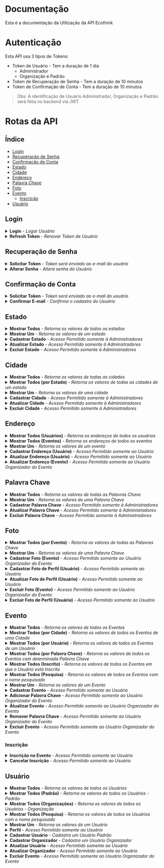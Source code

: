 # Documentação

Esta é a documentação da Utilização da API Ecothink

# Autenticação

Esta API usa 3 tipos de Tokens:
- Token de Usuário - Tem a duração de 1 dia
    - Administrador
    - Organização e Padrão
- Token de Recuperação de Senha - Tem a duração de 10 minutos
- Token de Confirmação de Conta - Tem a duração de 10 minutos

> Obs: A identificação de Usuário Administrador, Organização e Padrão será feita no backend via JWT


# Rotas da API

## Índice

- [Login](#login)
- [Recuperação de Senha](#recuperação-de-senha)
- [Confirmação de Conta](#confirmação-de-conta)
- [Estado](#estado)
- [Cidade](#cidade)
- [Endereço](#endereço)
- [Palavra Chave](#palavra-chave)
- [Foto](#foto)
- [Evento](#evento)
    - [Inscrição](#inscrição)
- [Usuário](#usuario)

## Login

<details>
  <summary>
    <b>Login</b> - <i>Logar Usuário</i>
  </summary>
  <br/>
  
  <b>Rota:</b> `POST /login`
  <br />
  <b>Autenticação:</b> Não
  <br />
  <b>Body:</b>
  
  ```
  {
	"email": "usuario@email.com",
	"senha": "senha"
  }
  ```
  <br />
  <b>Response:</b>

  ```
  {
    "auth": true, //Boolean
    "token": "*Token de Usuário*" //String
  }
  ```
</details>

<details>
  <summary>
    <b>Refresh Token</b> - <i>Renovar Token de Usuário</i>
  </summary>
  <br/>
  
  <b>Rota:</b> `POST /refreshToken`
  <br />
  <b>Autenticação:</b> Sim
  <br />
  <b>Header:</b>
  
  ```
  { 
    Authorization: Bearer *Token de Usuário* 
  }
  ```

  <br />
  <b>Response:</b>

  ```
  {
    "auth": true, //Boolean
    "token": "*Token de Usuário*" //String
  }
  ```
</details>

## Recuperação de Senha

<details>
  <summary>
    <b>Solicitar Token</b> - <i>Token será enviado ao e-mail do usuário</i>
  </summary>
  <br/>
  
  <b>Rota:</b> `POST /recoveryPassword`
  <br />
  <b>Autenticação:</b> Não
  <br />
  <b>Body:</b>
  
  ```
  {
	"email": "usuario@email.com"
  }
  ```
  <br />
  <b>Response:</b>

  ```
  {
    "success": "Token enviado para o e-mail do usuário" //String
  }
  ```
</details>

<details>
  <summary>
    <b>Alterar Senha</b> - <i>Altera senha do Usuário</i>
  </summary>
  <br/>
  
  <b>Rota:</b> `PUT /recoveryPassword`
  <br />
  <b>Autenticação:</b> Sim
  <br />
  <b>Header:</b>
  
  ```
  { 
    Authorization: Bearer *Token de Recuperação de Senha* 
  }
  ```

  <br />
  <b>Body:</b>
  
  ```
  {
	"senha": "senha"
  }
  ```
  <br />
  <b>Response:</b>

  ```
  {
    "success": "Senha alterada com sucesso" //String
  }
  ```
</details>

## Confirmação de Conta

<details>
  <summary>
    <b>Solicitar Token</b> - <i>Token será enviado ao e-mail do usuário</i>
  </summary>
  <br/>
  
  <b>Rota:</b> `POST /usuario/confirmacao`
  <br />
  <b>Autenticação:</b> Sim
  <br />
  <b>Header:</b>
  
  ```
  { 
    Authorization: Bearer *Token de Usuário* 
  }
  ```

  <br />
  <b>Response:</b>

  ```
  {
    "success": "Token enviado para o e-mail do usuário" //String
  }
  ```
</details>

<details>
  <summary>
    <b>Confirmar E-mail</b> - <i>Confirma o cadastro do Usuário</i>
  </summary>
  <br/>
  
  <b>Rota:</b> `PUT /usuario/confirmacao/confirmar`
  <br />
  <b>Autenticação:</b> Sim
  <br />
  <b>Header:</b>
  
  ```
  { 
    Authorization: Bearer *Token de Confirmação de Conta* 
  }
  ```

  <br />
  <b>Response:</b>

  ```
  {
    "success": "E-mail confirmado com sucesso" //String
  }
  ```
</details>

## Estado

<details>
  <summary>
    <b>Mostrar Todos</b> - <i>Retorna os valores de todos os estados</i>
  </summary>
  <br/>
  
  <b>Rota:</b> `GET /estado`
  <br />
  <b>Autenticação:</b> Não
  <br />
  <b>Response:</b>

  ```
  [
    {
        "codigo": 1, //Number
        "nome": "Estado", //String
        "sigla": "SG" //String
    },
    ...
  ]
  ```
</details>

<details>
  <summary>
    <b>Mostrar Um</b> - <i>Retorna os valores de um estado</i>
  </summary>
  <br/>
  
  <b>Rota:</b> `GET /estado/:codigo`
  <br />
  <b>Autenticação:</b> Não
  <br />
  <b>Response:</b>

  ```
  {
    "codigo": 1, //Number
    "nome": "Estado", //String
	"sigla": "SG" //String
  }
  ```
</details>

<details>
  <summary>
    <b>Cadastrar Estado</b> - <i>Acesso Permitido somente à Administradores</i>
  </summary>
  <br/>
  
  <b>Rota:</b> `POST /estado`
  <br />
  <b>Autenticação:</b> Sim
  <br />
  <b>Header:</b>
  
  ```
  { 
    Authorization: Bearer *Token de Usuário* 
  }
  ```

  <br />
  <b>Body:</b>
  
  ```
  {
	"nome": "Estado",
	"sigla": "SG"
  }
  ```
  <br />
  <b>Response:</b>

  ```
  {
    "codigo": 1, //Number
    "nome": "Estado", //String
	"sigla": "SG" //String
  }
  ```
</details>

<details>
  <summary>
    <b>Atualizar Estado</b> - <i>Acesso Permitido somente à Administradores</i>
  </summary>
  <br/>
  
  <b>Rota:</b> `PUT /estado/:codigo`
  <br />
  <b>Autenticação:</b> Sim
  <br />
  <b>Header:</b>
  
  ```
  { 
    Authorization: Bearer *Token de Usuário* 
  }
  ```

  <br />
  <b>Body:</b>
  
  Só serão atualizados os dados presentes na requisição.
  
  ```
  {
	"nome": "Estado",
	"sigla": "SG"
  }
  ```
  <br />
  <b>Response:</b>

  ```
  {
    "estado": {
        "codigo": 1, //Number
        "nome": "Estado", //String
        "sigla": "SG" //String
    },
    "success": "Estado - atualizado com sucesso"
  }
  ```
</details>

<details>
  <summary>
    <b>Excluir Estado</b> - <i>Acesso Permitido somente à Administradores</i>
  </summary>
  <br/>
  
  <b>Rota:</b> `DELETE /estado/:codigo`
  <br />
  <b>Autenticação:</b> Sim
  <br />
  <b>Header:</b>
  
  ```
  { 
    Authorization: Bearer *Token de Usuário* 
  }
  ```

  <br />
  <b>Response:</b>

  ```
  {
    "success": "Estado - excluido com sucesso"
  }
  ```
</details>

## Cidade

<details>
  <summary>
    <b>Mostrar Todos</b> - <i>Retorna os valores de todas as cidades</i>
  </summary>
  <br/>
  
  <b>Rota:</b> `GET /cidade`
  <br />
  <b>Paginação (10 por página):</b> `?page=`
  <br />
  <b>Autenticação:</b> Não
  <br />
  <b>Response:</b>

  ```
  [
    {
        "codigo": 1, //Number
        "nome": "Cidade", //String
        "idEstado": 1 //Number
    },
    ...
  ]
  ```
</details>

<details>
  <summary>
    <b>Mostrar Todos (por Estado)</b> - <i>Retorna os valores de todas as cidades de um estado</i>
  </summary>
  <br/>
  
  <b>Rota:</b> `GET cidade/estado/:codigo`
  <br />
  <b>Autenticação:</b> Não
  <br />
  <b>Response:</b>

  ```
  [
    {
        "codigo": 1, //Number
        "nome": "Cidade", //String
        "idEstado": 1 //Number
    },
    ...
  ]
  ```
</details>

<details>
  <summary>
    <b>Mostrar Um</b> - <i>Retorna os valores de uma cidade</i>
  </summary>
  <br/>
  
  <b>Rota:</b> `GET /cidade/:codigo`
  <br />
  <b>Autenticação:</b> Não
  <br />
  <b>Response:</b>

  ```
  {
    "codigo": 1, //Number
    "nome": "Estado", //String
	"idEstado": 1 //Number
  }
  ```
</details>

<details>
  <summary>
    <b>Cadastrar Cidade</b> - <i>Acesso Permitido somente à Administradores</i>
  </summary>
  <br/>
  
  <b>Rota:</b> `POST /cidade`
  <br />
  <b>Autenticação:</b> Sim
  <br />
  <b>Header:</b>
  
  ```
  { 
    Authorization: Bearer *Token de Usuário* 
  }
  ```

  <br />
  <b>Body:</b>
  
  ```
  {
	"nome": "Cidade",
	"idEstado": 1
  }
  ```
  <br />
  <b>Response:</b>

  ```
  {
    "codigo": 1, //Number
    "nome": "Cidade", //String
	"idEstado": 1 //Number
  }
  ```
</details>

<details>
  <summary>
    <b>Atualizar Cidade</b> - <i>Acesso Permitido somente à Administradores</i>
  </summary>
  <br/>
  
  <b>Rota:</b> `PUT /cidade/:codigo`
  <br />
  <b>Autenticação:</b> Sim
  <br />
  <b>Header:</b>
  
  ```
  { 
    Authorization: Bearer *Token de Usuário* 
  }
  ```

  <br />
  <b>Body:</b>
  
  Só serão atualizados os dados presentes na requisição.
  
  ```
  {
	"nome": "Estado",
	"idEstado": 1
  }
  ```
  <br />
  <b>Response:</b>

  ```
  {
    "cidade": {
        "codigo": 1, //Number
        "nome": "Estado", //String
        "idEstado": 1 //Number
    },
    "success": "Cidade - atualizado com sucesso"
  }
  ```
</details>

<details>
  <summary>
    <b>Excluir Cidade</b> - <i>Acesso Permitido somente à Administradores</i>
  </summary>
  <br/>
  
  <b>Rota:</b> `DELETE /cidade/:codigo`
  <br />
  <b>Autenticação:</b> Sim
  <br />
  <b>Header:</b>
  
  ```
  { 
    Authorization: Bearer *Token de Usuário* 
  }
  ```

  <br />
  <b>Response:</b>

  ```
  {
    "success": "Cidade - excluido com sucesso"
  }
  ```
</details>

## Endereço

<details>
  <summary>
    <b>Mostrar Todos (Usuários)</b> - <i>Retorna os endereços de todos os usuários</i>
  </summary>
  <br/>
  
  <b>Rota:</b> `GET /endereco/usuario`
  <br />
  <b>Paginação (10 por página):</b> `?page=`
  <br />
  <b>Autenticação:</b> Sim
  <br />
  <b>Header:</b>
  
  ```
  { 
    Authorization: Bearer *Token de Usuário* 
  }
  ```

  <br />
  <b>Response:</b>

  ```
  [
    {
        "codigo": 1, //Number
        "cep": "12345678", //String
        "logradouro": "Logradouro", //String
        "bairro": "Bairro", //String
        "numero": 1, //Number
        "idCidade": 1, //Number
        "usuario": {
            "codigo": 1, //Number
            "nome": "Usuario" //String
        }
    },
    ...
  ]
  ```
</details>

<details>
  <summary>
    <b>Mostrar Todos (Eventos)</b> - <i>Retorna os endereços de todos os eventos</i>
  </summary>
  <br/>
  
  <b>Rota:</b> `GET /endereco/evento`
  <br />
  <b>Paginação (10 por página):</b> `?page=`
  <br />
  <b>Autenticação:</b> Sim
  <br />
  <b>Header:</b>
  
  ```
  { 
    Authorization: Bearer *Token de Usuário* 
  }
  ```

  <br />
  <b>Response:</b>

  ```
  [
    {
        "codigo": 1, //Number
        "cep": "12345678", //String
        "logradouro": "Logradouro", //String
        "bairro": "Bairro", //String
        "numero": 1, //Number
        "idCidade": 1, //Number
        "usuario": {
            "codigo": 1, //Number
            "nome": "Usuario" //String
        }
    },
    ...
  ]
  ```
</details>

<details>
  <summary>
    <b>Mostrar Um</b> - <i>Retorna os valores de um evento</i>
  </summary>
  <br/>
  
  <b>Rota:</b> `GET /endereco/:codigo`
  <br />
  <b>Autenticação:</b> Sim
  <br />
  <b>Header:</b>
  
  ```
  { 
    Authorization: Bearer *Token de Usuário* 
  }
  ```

  <br />
  <b>Response:</b>

  ```
  {
    "codigo": 1, //Number
    "cep": "12345678", //String
    "logradouro": "Logradouro", //String
    "bairro": "Bairro", //String
    "numero": 1, //Number
    "idCidade": 1 //Number
  }
  ```
</details>

<details>
  <summary>
    <b>Cadastrar Endereço (Usuário)</b> - <i>Acesso Permitido somente ao Usuário</i>
  </summary>
  <br/>
  
  <b>Rota:</b> `POST /endereco/usuario/:codigo`
  <br />
  <b>Autenticação:</b> Sim
  <br />
  <b>Header:</b>
  
  ```
  { 
    Authorization: Bearer *Token de Usuário* 
  }
  ```

  <br />
  <b>Body:</b>
  
  ```
  {
    "cep": "12345678",
    "logradouro": "Logradouro",
    "bairro": "Bairro",
    "numero": 1, // Opcional
    "idCidade": 1
  }
  ```
  <br />
  <b>Response:</b>

  ```
  {
    "codigo": 1, //Number
    "cep": "12345678", //String
    "logradouro": "Logradouro", //String
    "bairro": "Bairro", //String
    "numero": 1, //Number
    "idCidade": 1 //Number
  }
  ```
</details>

<details>
  <summary>
    <b>Atualizar Endereço (Usuário)</b> - <i>Acesso Permitido somente ao Usuário</i>
  </summary>
  <br/>
  
  <b>Rota:</b> `PUT /endereco/usuario/:codigo`
  <br />
  <b>Autenticação:</b> Sim
  <br />
  <b>Header:</b>
  
  ```
  { 
    Authorization: Bearer *Token de Usuário* 
  }
  ```

  <br />
  <b>Body:</b>
  
  Só serão atualizados os dados presentes na requisição.
  
  ```
  {
    "cep": "12345678",
    "logradouro": "Logradouro",
    "bairro": "Bairro",
    "numero": 1, // Opcional
    "idCidade": 1
  }
  ```
  <br />
  <b>Response:</b>

  ```
  {
    "codigo": 1, //Number
    "cep": "12345678", //String
    "logradouro": "Logradouro", //String
    "bairro": "Bairro", //String
    "numero": 1, //Number
    "idCidade": 1 //Number
  }
  ```
</details>

<details>
  <summary>
    <b>Atualizar Endereço (Evento)</b> - <i>Acesso Permitido somente ao Usuário Organizador do Evento</i>
  </summary>
  <br/>
  
  <b>Rota:</b> `PUT /endereco/evento/:codigo`
  <br />
  <b>Autenticação:</b> Sim
  <br />
  <b>Header:</b>
  
  ```
  { 
    Authorization: Bearer *Token de Usuário* 
  }
  ```

  <br />
  <b>Body:</b>
  
  Só serão atualizados os dados presentes na requisição.
  
  ```
  {
    "cep": "12345678",
    "logradouro": "Logradouro",
    "bairro": "Bairro",
    "numero": 1, // Opcional
    "idCidade": 1
  }
  ```
  <br />
  <b>Response:</b>

  ```
  {
    "codigo": 1, //Number
    "cep": "12345678", //String
    "logradouro": "Logradouro", //String
    "bairro": "Bairro", //String
    "numero": 1, //Number
    "idCidade": 1 //Number
  }
  ```
</details>

## Palavra Chave

<details>
  <summary>
    <b>Mostrar Todos</b> - <i>Retorna os valores de todas as Palavras Chave</i>
  </summary>
  <br/>
  
  <b>Rota:</b> `GET /palavrachave`
  <br />
  <b>Paginação (10 por página):</b> `?page=`
  <br />
  <b>Autenticação:</b> Sim
  <br />
  <b>Header:</b>
  
  ```
  { 
    Authorization: Bearer *Token de Usuário* 
  }
  ```

  <br />
  <b>Response:</b>

  ```
  [
    {
        "codigo": 1, //Number
        "palavra": "Palavra" //String
    },
    ...
  ]
  ```
</details>

<details>
  <summary>
    <b>Mostrar Um</b> - <i>Retorna os valores de uma Palavra Chave</i>
  </summary>
  <br/>
  
  <b>Rota:</b> `GET /palavrachave/:codigo`
  <br />
  <b>Autenticação:</b> Sim
  <br />
  <b>Header:</b>
  
  ```
  { 
    Authorization: Bearer *Token de Usuário* 
  }
  ```

  <br />
  <b>Response:</b>

  ```
  {
    "codigo": 1, //Number
    "palavra": "Palavra" //String
  }
  ```
</details>

<details>
  <summary>
    <b>Cadastrar Palavra Chave</b> - <i>Acesso Permitido somente à Administradores</i>
  </summary>
  <br/>
  
  <b>Rota:</b> `POST /palavrachave`
  <br />
  <b>Autenticação:</b> Sim
  <br />
  <b>Header:</b>
  
  ```
  { 
    Authorization: Bearer *Token de Usuário* 
  }
  ```

  <br />
  <b>Body:</b>
  
  ```
  {
    "palavra": "Palavra"
  }
  ```
  <br />
  <b>Response:</b>

  ```
  {
    "codigo": 1, //Number
    "palavra": "Palavra" //String
  }
  ```
</details>

<details>
  <summary>
    <b>Atualizar Palavra Chave</b> - <i>Acesso Permitido somente à Administradores</i>
  </summary>
  <br/>
  
  <b>Rota:</b> `PUT /palavrachave/:codigo`
  <br />
  <b>Autenticação:</b> Sim
  <br />
  <b>Header:</b>
  
  ```
  { 
    Authorization: Bearer *Token de Usuário* 
  }
  ```

  <br />
  <b>Body:</b>
  
  Só serão atualizados os dados presentes na requisição.
  
  ```
  {
    "palavra": "Palavra"
  }
  ```
  <br />
  <b>Response:</b>

  ```
  {
    "palavra": {
        "codigo": 1, //Number
        "palavra": "Palavra" //String
    },
    "success": "Palavra Chave - atualizado com sucesso"
  }
  ```
</details>

<details>
  <summary>
    <b>Excluir Palavra Chave</b> - <i>Acesso Permitido somente à Administradores</i>
  </summary>
  <br/>
  
  <b>Rota:</b> `DELETE /palavrachave/:codigo`
  <br />
  <b>Autenticação:</b> Sim
  <br />
  <b>Header:</b>
  
  ```
  { 
    Authorization: Bearer *Token de Usuário* 
  }
  ```

  <br />
  <b>Response:</b>

  ```
  {
    "success": "Palavra Chave - excluido com sucesso"
  }
  ```
</details>

## Foto

<details>
  <summary>
    <b>Mostrar Todos (por Evento)</b> - <i>Retorna os valores de todas as Palavras Chave</i>
  </summary>
  <br/>
  
  <b>Rota:</b> `GET /foto/evento/:codigo`
  <br />
  <b>Paginação (10 por página):</b> `?page=`
  <br />
  <b>Autenticação:</b> Sim
  <br />
  <b>Header:</b>
  
  ```
  { 
    Authorization: Bearer *Token de Usuário* 
  }
  ```

  <br />
  <b>Response:</b>

  ```
  [
    {
        "codigo": 1, //Number
        "url": "*URL da Foto*", //String
        "idUsuario": 1, //Number
        "idEvento": 1 //Number
    },
    ...
  ]
  ```
</details>

<details>
  <summary>
    <b>Mostrar Um</b> - <i>Retorna os valores de uma Palavra Chave</i>
  </summary>
  <br/>
  
  <b>Rota:</b> `GET /foto/:codigo`
  <br />
  <b>Autenticação:</b> Sim
  <br />
  <b>Header:</b>
  
  ```
  { 
    Authorization: Bearer *Token de Usuário* 
  }
  ```

  <br />
  <b>Response:</b>

  ```
  {
    "codigo": 1, //Number
    "url": "*URL da Foto*", //String
    "idUsuario": 1, //Number
    "idEvento": 1 //Number
  }
  ```
</details>

<details>
  <summary>
    <b>Cadastrar Foto (Evento)</b> - <i>Acesso Permitido somente ao Usuário Organizador do Evento</i>
  </summary>
  <br/>
  
  <b>Rota:</b> `POST /foto/usuario/:cdUsuario/evento/:cdEvento`
  <br />
  <b>Autenticação:</b> Sim
  <br />
  <b>Header:</b>
  
  ```
  { 
    Authorization: Bearer *Token de Usuário* 
  }
  ```

  <br />
  <b>Body:</b>
  
  ```
  {
    "base64": "*Foto em Base64*"
  }
  ```
  <br />
  <b>Response:</b>

  ```
  {
    "codigo": 1, //Number
    "url": "*URL da Foto*", //String
    "idUsuario": 1, //Number
    "idEvento": 1 //Number
  }
  ```
</details>

<details>
  <summary>
    <b>Cadastrar Foto de Perfil (Usuário)</b> - <i>Acesso Permitido somente ao Usuário</i>
  </summary>
  <br/>
  
  <b>Rota:</b> `POST /foto/usuario/:codigo`
  <br />
  <b>Autenticação:</b> Sim
  <br />
  <b>Header:</b>
  
  ```
  { 
    Authorization: Bearer *Token de Usuário* 
  }
  ```

  <br />
  <b>Body:</b>
  
  ```
  {
    "base64": "*Foto em Base64*"
  }
  ```
  <br />
  <b>Response:</b>

  ```
  {
    "codigo": 1, //Number
    "url": "*URL da Foto*", //String
    "idUsuario": 1 //Number
  }
  ```
</details>

<details>
  <summary>
    <b>Atualizar Foto de Perfil (Usuário)</b> - <i>Acesso Permitido somente ao Usuário</i>
  </summary>
  <br/>
  
  <b>Rota:</b> `PUT /foto/usuario/:codigo`
  <br />
  <b>Autenticação:</b> Sim
  <br />
  <b>Header:</b>
  
  ```
  { 
    Authorization: Bearer *Token de Usuário* 
  }
  ```

  <br />
  <b>Body:</b>
  
  Só serão atualizados os dados presentes na requisição.
  
  ```
  {
    "base64": "*Foto em Base64*"
  }
  ```
  <br />
  <b>Response:</b>

  ```
  {
    "success": "Foto de Perfil - atualizado com sucesso"
  }
  ```
</details>

<details>
  <summary>
    <b>Excluir Foto (Evento)</b> - <i>Acesso Permitido somente ao Usuário Organizador do Evento</i>
  </summary>
  <br/>
  
  <b>Rota:</b> `DELETE /foto/:cdFoto/usuario/:cdUsuario/evento/:cdEvento`
  <br />
  <b>Autenticação:</b> Sim
  <br />
  <b>Header:</b>
  
  ```
  { 
    Authorization: Bearer *Token de Usuário* 
  }
  ```

  <br />
  <b>Response:</b>

  ```
  {
    "success": "Foto - excluido com sucesso"
  }
  ```
</details>

<details>
  <summary>
    <b>Excluir Foto de Perfil (Usuário)</b> - <i>Acesso Permitido somente ao Usuário</i>
  </summary>
  <br/>
  
  <b>Rota:</b> `DELETE /foto/usuario/:codigo`
  <br />
  <b>Autenticação:</b> Sim
  <br />
  <b>Header:</b>
  
  ```
  { 
    Authorization: Bearer *Token de Usuário* 
  }
  ```

  <br />
  <b>Response:</b>

  ```
  {
    "success": "Foto de Perfil - excluido com sucesso"
  }
  ```
</details>

## Evento

<details>
  <summary>
    <b>Mostrar Todos</b> - <i>Retorna os valores de todos os Eventos</i>
  </summary>
  <br/>
  
  <b>Rota:</b> `GET /evento`
  <br />
  <b>Paginação (10 por página):</b> `?page=`
  <br />
  <b>Em Ordem Aleátoria:</b> `?random=true`
  <br />
  <b>Autenticação:</b> Sim
  <br />
  <b>Header:</b>
  
  ```
  { 
    Authorization: Bearer *Token de Usuário* 
  }
  ```

  <br />
  <b>Response:</b>

  ```
  [
    {
        "codigo": 1, //Number
        "nome": "Evento", //String
        "dataInicio": "*Data Formato ISO*", //String
        "dataFinal": "*Data Formato ISO*", //String
        "descricao": "Descrição", //String
        "dataCadastro": "*Data Formato ISO*", //String
        "dataAlteracao": "*Data Formato ISO*", //String
        "idOrganizador": 1, //Number
        "idEndereco": 1, //Number
        "status": "aberto", //Ou "fechado" //String
        "palavra": [
            {
                "codigo": 1, //Number
                "palavra": "Palavra" //String
            },
            ...
        ]
    },
    ...
  ]
  ```
</details>

<details>
  <summary>
    <b>Mostrar Todos (por Cidade)</b> - <i>Retorna os valores de todos os Eventos de uma Cidade</i>
  </summary>
  <br/>
  
  <b>Rota:</b> `GET /evento/cidade/:codigo`
  <br />
  <b>Paginação (10 por página):</b> `?page=`
  <br />
  <b>Autenticação:</b> Sim
  <br />
  <b>Header:</b>
  
  ```
  { 
    Authorization: Bearer *Token de Usuário* 
  }
  ```

  <br />
  <b>Response:</b>

  ```
  [
    {
        "codigo": 1, //Number
        "nome": "Evento", //String
        "dataInicio": "*Data Formato ISO*", //String
        "dataFinal": "*Data Formato ISO*", //String
        "descricao": "Descrição", //String
        "dataCadastro": "*Data Formato ISO*", //String
        "dataAlteracao": "*Data Formato ISO*", //String
        "idOrganizador": 1, //Number
        "idEndereco": 1, //Number
        "status": "aberto", //Ou "fechado" //String
        "palavra": [
            {
                "codigo": 1, //Number
                "palavra": "Palavra" //String
            },
            ...
        ]
    },
    ...
  ]
  ```
</details>

<details>
  <summary>
    <b>Mostrar Todos (por Usuário)</b> - <i>Retorna os valores de todos os Eventos de um Usuário</i>
  </summary>
  <br/>
  
  <b>Rota:</b> `GET /evento/usuario/:codigo`
  <br />
  <b>Paginação (10 por página):</b> `?page=`
  <br />
  <b>Autenticação:</b> Sim
  <br />
  <b>Header:</b>
  
  ```
  { 
    Authorization: Bearer *Token de Usuário* 
  }
  ```

  <br />
  <b>Response:</b>

  ```
  [
    {
        "codigo": 1, //Number
        "nome": "Evento", //String
        "dataInicio": "*Data Formato ISO*", //String
        "dataFinal": "*Data Formato ISO*", //String
        "descricao": "Descrição", //String
        "dataCadastro": "*Data Formato ISO*", //String
        "dataAlteracao": "*Data Formato ISO*", //String
        "idOrganizador": 1, //Number
        "idEndereco": 1, //Number
        "status": "aberto", //Ou "fechado" //String
        "palavra": [
            {
                "codigo": 1, //Number
                "palavra": "Palavra" //String
            },
            ...
        ]
    },
    ...
  ]
  ```
</details>

<details>
  <summary>
    <b>Mostrar Todos (por Palavra Chave)</b> - <i>Retorna os valores de todos os Eventos com determinada Palavra Chave</i>
  </summary>
  <br/>
  
  <b>Rota:</b> `GET /evento/palavrachave/:codigo`
  <br />
  <b>Paginação (10 por página):</b> `?page=`
  <br />
  <b>Autenticação:</b> Sim
  <br />
  <b>Header:</b>
  
  ```
  { 
    Authorization: Bearer *Token de Usuário* 
  }
  ```

  <br />
  <b>Response:</b>

  ```
  [
    {
        "codigo": 1, //Number
        "nome": "Evento", //String
        "dataInicio": "*Data Formato ISO*", //String
        "dataFinal": "*Data Formato ISO*", //String
        "descricao": "Descrição", //String
        "dataCadastro": "*Data Formato ISO*", //String
        "dataAlteracao": "*Data Formato ISO*", //String
        "idOrganizador": 1, //Number
        "idEndereco": 1, //Number
        "status": "aberto", //Ou "fechado" //String
        "palavra": [
            {
                "codigo": 1, //Number
                "palavra": "Palavra" //String
            },
            ...
        ]
    },
    ...
  ]
  ```
</details>

<details>
  <summary>
    <b>Mostrar Todos (Inscrito)</b> - <i>Retorna os valores de todos os Eventos em que o Usuário está Inscrito</i>
  </summary>
  <br/>
  
  <b>Rota:</b> `GET /evento/usuario/:codigo/inscrito`
  <br />
  <b>Paginação (10 por página):</b> `?page=`
  <br />
  <b>Autenticação:</b> Sim
  <br />
  <b>Header:</b>
  
  ```
  { 
    Authorization: Bearer *Token de Usuário* 
  }
  ```

  <br />
  <b>Response:</b>

  ```
  [
    {
        "codigo": 1, //Number
        "nome": "Evento", //String
        "dataInicio": "*Data Formato ISO*", //String
        "dataFinal": "*Data Formato ISO*", //String
        "descricao": "Descrição", //String
        "dataCadastro": "*Data Formato ISO*", //String
        "dataAlteracao": "*Data Formato ISO*", //String
        "idOrganizador": 1, //Number
        "idEndereco": 1, //Number
        "status": "aberto", //Ou "fechado" //String
        "palavra": [
            {
                "codigo": 1, //Number
                "palavra": "Palavra" //String
            },
            ...
        ]
    },
    ...
  ]
  ```
</details>

<details>
  <summary>
    <b>Mostrar Todos (Pesquisa)</b> - <i>Retorna os valores de todos os Eventos com o nome pesquisado</i>
  </summary>
  <br/>
  
  <b>Rota:</b> `GET /evento/pesquisa/:pesquisa`
  <br />
  <b>Paginação (10 por página):</b> `?page=`
  <br />
  <b>Autenticação:</b> Sim
  <br />
  <b>Header:</b>
  
  ```
  { 
    Authorization: Bearer *Token de Usuário* 
  }
  ```

  <br />
  <b>Response:</b>

  ```
  [
    {
        "codigo": 1, //Number
        "nome": "Evento", //String
        "dataInicio": "*Data Formato ISO*", //String
        "dataFinal": "*Data Formato ISO*", //String
        "descricao": "Descrição", //String
        "dataCadastro": "*Data Formato ISO*", //String
        "dataAlteracao": "*Data Formato ISO*", //String
        "idOrganizador": 1, //Number
        "idEndereco": 1, //Number
        "status": "aberto", //Ou "fechado" //String
        "palavra": [
            {
                "codigo": 1, //Number
                "palavra": "Palavra" //String
            },
            ...
        ]
    },
    ...
  ]
  ```
</details>

<details>
  <summary>
    <b>Mostrar Um</b> - <i>Retorna os valores de um Evento</i>
  </summary>
  <br/>
  
  <b>Rota:</b> `GET /evento/pesquisa/:pesquisa`
  <br />
  <b>Paginação (10 por página):</b> `?page=`
  <br />
  <b>Autenticação:</b> Sim
  <br />
  <b>Header:</b>
  
  ```
  { 
    Authorization: Bearer *Token de Usuário* 
  }
  ```

  <br />
  <b>Response:</b>

  ```
  {
      "codigo": 1, //Number
      "nome": "Evento", //String
      "dataInicio": "*Data Formato ISO*", //String
      "dataFinal": "*Data Formato ISO*", //String
      "descricao": "Descrição", //String
      "dataCadastro": "*Data Formato ISO*", //String
      "dataAlteracao": "*Data Formato ISO*", //String
      "idOrganizador": 1, //Number
      "idEndereco": 1, //Number
      "status": "aberto", //Ou "fechado" //String
      "palavra": [
          {
              "codigo": 1, //Number
              "palavra": "Palavra" //String
          },
          ...
      ]
  }
  ```
</details>

<details>
  <summary>
    <b>Cadastrar Evento</b> - <i>Acesso Permitido somente ao Usuário</i>
  </summary>
  <br/>
  
  <b>Rota:</b> `POST /evento`
  <br />
  <b>Autenticação:</b> Sim
  <br />
  <b>Header:</b>
  
  ```
  { 
    Authorization: Bearer *Token de Usuário* 
  }
  ```

  <br />
  <b>Body:</b>
  
  ```
  {
    "nome": "Evento",
	"dataInicio": "AAAA-MM-DD",
	"dataFinal": "AAAA-MM-DD",
	"descricao": "Descrição", //Opcional
	"idOrganizador": 1,
	"cep": "12345678",
	"logradouro": "Logradouro",
	"bairro": "Bairro",
	"numero": 1, //Opcional
	"idCidade": 1
  }
  ```
  <br />
  <b>Response:</b>

  ```
  {
    "codigo": 1, //Number
    "nome": "Evento", //String
    "dataInicio": "*Data Formato ISO*", //String
    "dataFinal": "*Data Formato ISO*", //String
    "descricao": "Descrição", //String
    "dataCadastro": "*Data Formato ISO*", //String
    "dataAlteracao": "*Data Formato ISO*", //String
    "idOrganizador": 1, //Number
    "endereco": {
        "codigo": 1, //Number
        "cep": "12345678", //String
        "logradouro": "Logradouro", //String
        "bairro": "Bairro", //String
        "numero": 1, //Number
        "idCidade": 1 //Number
    }
  }
  ```
</details>

<details>
  <summary>
    <b>Adicionar Palavra Chave</b> - <i>Acesso Permitido somente ao Usuário Organizador do Evento</i>
  </summary>
  <br/>
  
  <b>Rota:</b> `POST /evento/:cdEvento/palavrachave/:cdPalavra`
  <br />
  <b>Autenticação:</b> Sim
  <br />
  <b>Header:</b>
  
  ```
  { 
    Authorization: Bearer *Token de Usuário* 
  }
  ```

  <br />
  <b>Response:</b>

  ```
  {
    "success": "Palavra Chave - Adicionada"
  }
  ```
</details>

<details>
  <summary>
    <b>Atualizar Evento</b> - <i>Acesso Permitido somente ao Usuário Organizador do Evento</i>
  </summary>
  <br/>
  
  <b>Rota:</b> `PUT /evento/:codigo`
  <br />
  <b>Autenticação:</b> Sim
  <br />
  <b>Header:</b>
  
  ```
  { 
    Authorization: Bearer *Token de Usuário* 
  }
  ```

  <br />
  <b>Body:</b>
  
  Só serão atualizados os dados presentes na requisição.
  
  ```
  {
    "nome": "Evento",
	"dataInicio": "AAAA-MM-DD",
	"dataFinal": "AAAA-MM-DD",
	"descricao": "Descrição",
  }
  ```
  <br />
  <b>Response:</b>

  ```
  {
    "evento": {
        "codigo": 1, //Number
        "nome": "Evento", //String
        "dataInicio": "*Data Formato ISO*", //String
        "dataFinal": "*Data Formato ISO*", //String
        "descricao": "Descrição", //String
        "dataCadastro": "*Data Formato ISO*", //String
        "dataAlteracao": "*Data Formato ISO*", //String
        "idOrganizador": 1, //Number
        "idEndereco": 1, //Number
        "status": "aberto", //String
    },
    "success": "Evento - atualizado com sucesso"
  }
  ```
</details>

<details>
  <summary>
    <b>Remover Palavra Chave</b> - <i>Acesso Permitido somente ao Usuário Organizador do Evento</i>
  </summary>
  <br/>
  
  <b>Rota:</b> `DELETE /evento/:cdEvento/palavrachave/:cdPalavra`
  <br />
  <b>Autenticação:</b> Sim
  <br />
  <b>Header:</b>
  
  ```
  { 
    Authorization: Bearer *Token de Usuário* 
  }
  ```

  <br />
  <b>Response:</b>

  ```
  {
    "success": "Palavra Chave - Removida"
  }
  ```
</details>

<details>
  <summary>
    <b>Excluir Evento</b> - <i>Acesso Permitido somente ao Usuário Organizador do Evento</i>
  </summary>
  <br/>
  
  <b>Rota:</b> `DELETE /evento/:codigo`
  <br />
  <b>Autenticação:</b> Sim
  <br />
  <b>Header:</b>
  
  ```
  { 
    Authorization: Bearer *Token de Usuário* 
  }
  ```

  <br />
  <b>Response:</b>

  ```
  {
    "success": "Evento - excluido com sucesso"
  }
  ```
</details>

### Inscrição

<details>
  <summary>
    <b>Inscrição no Evento</b> - <i>Acesso Permitido somente ao Usuário</i>
  </summary>
  <br/>
  
  <b>Rota:</b> `POST /evento/:cdEvento/usuario/:cdUsuario`
  <br />
  <b>Autenticação:</b> Sim
  <br />
  <b>Header:</b>
  
  ```
  { 
    Authorization: Bearer *Token de Usuário* 
  }
  ```

  <br />
  <b>Response:</b>

  ```
  {
    "success": "Inscrição Bem Sucedida"
  }
  ```
</details>

<details>
  <summary>
    <b>Cancelar Inscrição</b> - <i>Acesso Permitido somente ao Usuário</i>
  </summary>
  <br/>
  
  <b>Rota:</b> `DELETE /evento/:cdEvento/usuario/:cdUsuario`
  <br />
  <b>Autenticação:</b> Sim
  <br />
  <b>Header:</b>
  
  ```
  { 
    Authorization: Bearer *Token de Usuário* 
  }
  ```

  <br />
  <b>Response:</b>

  ```
  {
    "success": "Inscrição Cancelada"
  }
  ```
</details>

## Usuário

<details>
  <summary>
    <b>Mostrar Todos</b> - <i>Retorna os valores de todos os Usuários</i>
  </summary>
  <br/>
  
  <b>Rota:</b> `GET /usuario`
  <br />
  <b>Paginação (10 por página):</b> `?page=`
  <br />
  <b>Autenticação:</b> Sim
  <br />
  <b>Header:</b>
  
  ```
  { 
    Authorization: Bearer *Token de Usuário* 
  }
  ```

  <br />
  <b>Response:</b>

  ```
  [
    {
        "codigo": 1, //Number
        "nome": "Usuario", //String
        "email": "usuario@email.com", //String
        "celular": "1234567890", //String
        "dataNascimento": "AAAA-MM-DD", //String
        "dataCadastro": "*Data Formato ISO*", //String
        "dataAlteracao": "*Data Formato ISO*", //String
        "nivel": "USU", //String
        "idEndereco": 1, //Number
        "idFotoPerfil": 1 //Number
    },
    ...
  ]
  ```
</details>

<details>
  <summary>
    <b>Mostrar Todos (Padrão)</b> - <i>Retorna os valores de todos os Usuários - Padrão</i>
  </summary>
  <br/>
  
  <b>Rota:</b> `GET /usuario/usuarios`
  <br />
  <b>Paginação (10 por página):</b> `?page=`
  <br />
  <b>Autenticação:</b> Sim
  <br />
  <b>Header:</b>
  
  ```
  { 
    Authorization: Bearer *Token de Usuário* 
  }
  ```

  <br />
  <b>Response:</b>

  ```
  [
    {
        "codigo": 1, //Number
        "nome": "Usuario", /String
        "email": "usuario@email.com", /String
        "celular": "1234567890", /String
        "dataNascimento": "AAAA-MM-DD", /String
        "dataCadastro": "*Data Formato ISO*", /String
        "dataAlteracao": "*Data Formato ISO*", /String
        "nivel": "USU", /String
        "idEndereco": 1, //Number
        "idFotoPerfil": 1 //Number
    },
    ...
  ]
  ```
</details>

<details>
  <summary>
    <b>Mostrar Todos (Organizações)</b> - <i>Retorna os valores de todos os Usuários - Organização</i>
  </summary>
  <br/>
  
  <b>Rota:</b> `GET /usuario/organizacoes`
  <br />
  <b>Paginação (10 por página):</b> `?page=`
  <br />
  <b>Autenticação:</b> Sim
  <br />
  <b>Header:</b>
  
  ```
  { 
    Authorization: Bearer *Token de Usuário* 
  }
  ```

  <br />
  <b>Response:</b>

  ```
  [
    {
        "codigo": 1, //Number
        "nome": "Usuario", //String
        "email": "usuario@email.com", //String
        "celular": "1234567890", //String
        "dataNascimento": "AAAA-MM-DD", //String
        "dataCadastro": "*Data Formato ISO*", //String
        "dataAlteracao": "*Data Formato ISO*", //String
        "nivel": "ORG", //String
        "idEndereco": 1, //Number
        "idFotoPerfil": 1 //Number
    },
    ...
  ]
  ```
</details>

<details>
  <summary>
    <b>Mostrar Todos (Pesquisa)</b> - <i>Retorna os valores de todos os Usuários com o nome pesquisado</i>
  </summary>
  <br/>
  
  <b>Rota:</b> `GET /usuario/pesquisa/:pesquisa`
  <br />
  <b>Paginação (10 por página):</b> `?page=`
  <br />
  <b>Autenticação:</b> Sim
  <br />
  <b>Header:</b>
  
  ```
  { 
    Authorization: Bearer *Token de Usuário* 
  }
  ```

  <br />
  <b>Response:</b>

  ```
  [
    {
        "codigo": 1, //Number
        "nome": "Usuario", //String
        "email": "usuario@email.com", //String
        "celular": "1234567890", //String
        "dataNascimento": "AAAA-MM-DD", //String
        "dataCadastro": "*Data Formato ISO*", //String
        "dataAlteracao": "*Data Formato ISO*", //String
        "nivel": "ORG", //String
        "idEndereco": 1, //Number
        "idFotoPerfil": 1 //Number
    },
    ...
  ]
  ```
</details>

<details>
  <summary>
    <b>Mostrar Um</b> - <i>Retorna os valores de um Usuário</i>
  </summary>
  <br/>
  
  <b>Rota:</b> `GET /usuario/:codigo`
  <br />
  <b>Autenticação:</b> Sim
  <br />
  <b>Header:</b>
  
  ```
  { 
    Authorization: Bearer *Token de Usuário* 
  }
  ```

  <br />
  <b>Response:</b>

  ```
  {
    "codigo": 1, //Number
    "nome": "Usuario", //String
    "email": "usuario@email.com", //String
    "celular": "1234567890", //String
    "dataNascimento": "AAAA-MM-DD", //Somente se Nível: "USU" //String
    "dataCadastro": "*Data Formato ISO*", //String
    "dataAlteracao": "*Data Formato ISO*", //String
    "nivel": "USU", //String
    "idEndereco": 1, //Number
    "idFotoPerfil": 1 //Number
  }
  ```
</details>

<details>
  <summary>
    <b>Perfil</b> - <i>Acesso Permitido somente ao Usuário</i>
  </summary>
  <br/>
  
  <b>Rota:</b> `GET /usuario/perfil/:codigo`
  <br />
  <b>Autenticação:</b> Sim
  <br />
  <b>Header:</b>
  
  ```
  { 
    Authorization: Bearer *Token de Usuário* 
  }
  ```

  <br />
  <b>Response:</b>

  ```
  {
    "codigo": 1, //Number
    "nome": "Usuario", //String
    "email": "usuario@email.com", //String
    "celular": "1234567890", //String
    "dataNascimento": "AAAA-MM-DD", //Somente se Nível: "USU" //String
    "dataCadastro": "*Data Formato ISO*", //String
    "dataAlteracao": "*Data Formato ISO*", //String
    "cpf": "12345678901", //Somente se Nível: "USU" //String
    "cnpj": "12345678901234", //Somente se Nível: "ORG" //String
    "nivel": "USU", //String
    "idEndereco": 1, //Number
    "idFotoPerfil": 1, //Number
    "confirmacao": "confirmado" //Ou "pendente" //String
  }
  ```
</details>

<details>
  <summary>
    <b>Cadastrar Usuário</b> - <i>Cadastra um Usuário Padrão</i>
  </summary>
  <br/>
  
  <b>Rota:</b> `POST /usuario`
  <br />
  <b>Autenticação:</b> Não
  <br />
  <b>Body:</b>
  
  ```
  {
    "nome": "Usuario",
    "email": "usuario@email.com",
    "celular": "1234567890", //Opcional
    "dataNascimento": "AAAA-MM-DD",
    "cpf": "12345678901", //Opcional
    "senha": "senha"
  }
  ```
  <br />
  <b>Response:</b>

  ```
  {
    "usuario": {
        "codigo": 1,
        "nome": "Usuario",
        "email": "usuario@email.com",
        "celular": "1234567890",
        "dataNascimento": "AAAA-MM-DD",
        "cpf": "12345678901"
    }
    "token": "*Token de Usuário*"
  }
  ```
</details>

<details>
  <summary>
    <b>Cadastrar Organizador</b> - <i>Cadastra um Usuário Organizador</i>
  </summary>
  <br/>
  
  <b>Rota:</b> `POST /usuario/organizacao`
  <br />
  <b>Autenticação:</b> Não
  <br />
  <b>Body:</b>
  
  ```
  {
    "nome": "Usuario",
    "email": "usuario@email.com",
    "celular": "1234567890", //Opcional
    "cnpj": "12345678901234",
    "senha": "senha"
  }
  ```
  <br />
  <b>Response:</b>

  ```
  {
    "usuario": {
        "codigo": 1,
        "nome": "Usuario",
        "email": "usuario@email.com",
        "celular": "1234567890",
        "cnpj": "12345678901234",
    }
    "token": "*Token de Usuário*"
  }
  ```
</details>

<details>
  <summary>
    <b>Atualizar Usuário</b> - <i>Acesso Permitido somente ao Usuário</i>
  </summary>
  <br/>
  
  <b>Rota:</b> `PUT /usuario/:codigo`
  <br />
  <b>Autenticação:</b> Sim
  <br />
  <b>Header:</b>
  
  ```
  { 
    Authorization: Bearer *Token de Usuário* 
  }
  ```

  <br />
  <b>Body:</b>
  
  Só serão atualizados os dados presentes na requisição.

  ```
  {
    "nome": "Usuario",
    "email": "usuario@email.com",
    "celular": "1234567890",
    "dataNascimento": "AAAA-MM-DD",
    "cpf": "12345678901",
    "senha": "senha"
  }
  ```
  <br />
  <b>Response:</b>

  ```
  {
    "usuario": {
        "codigo": 1,
        "nome": "Usuario",
        "email": "usuario@email.com",
        "celular": "1234567890",
        "dataNascimento": "AAAA-MM-DD",
        "cpf": "12345678901"
    },
    "success": "Usuário - atualizado com sucesso",
    "token": "*Token de Usuário*"
  }
  ```
</details>

<details>
  <summary>
    <b>Atualizar Organizador</b> - <i>Acesso Permitido somente ao Usuário</i>
  </summary>
  <br/>
  
  <b>Rota:</b> `PUT /usuario/organizacao/:codigo`
  <br />
  <b>Autenticação:</b> Sim
  <br />
  <b>Header:</b>
  
  ```
  { 
    Authorization: Bearer *Token de Usuário* 
  }
  ```

  <br />
  <b>Body:</b>
  
  Só serão atualizados os dados presentes na requisição.

  ```
  {
    "nome": "Usuario",
    "email": "usuario@email.com",
    "celular": "1234567890", //Opcional
    "cnpj": "12345678901234",
    "senha": "senha"
  }
  ```
  <br />
  <b>Response:</b>

  ```
  {
    "usuario": {
        "codigo": 1,
        "nome": "Usuario",
        "email": "usuario@email.com",
        "celular": "1234567890",
        "cnpj": "12345678901234",
    },
    "success": "Usuário - atualizado com sucesso",
    "token": "*Token de Usuário*"
  }
  ```
</details>

<details>
  <summary>
    <b>Excluir Evento</b> - <i>Acesso Permitido somente ao Usuário Organizador do Evento</i>
  </summary>
  <br/>
  
  <b>Rota:</b> `DELETE /usuario/:codigo`
  <br />
  <b>Autenticação:</b> Sim
  <br />
  <b>Header:</b>
  
  ```
  { 
    Authorization: Bearer *Token de Usuário* 
  }
  ```

  <br />
  <b>Response:</b>

  ```
  {
    "success": "Usuário - excluido com sucesso"
  }
  ```
</details>